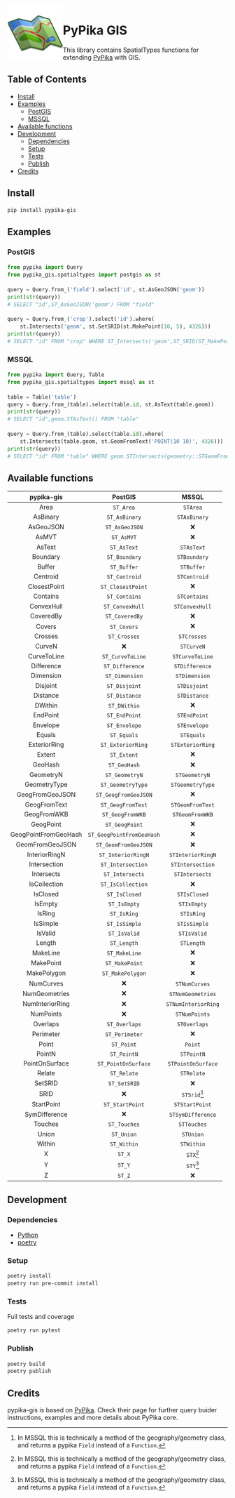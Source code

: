 <img src="./.assets/map_icon.png" width="127px" height="127px" align="left"/>

# PyPika GIS

This library contains SpatialTypes functions for extending [PyPika](https://github.com/kayak/pypika) with GIS.

## Table of Contents

- [Install](#install)
- [Examples](#examples)
  - [PostGIS](#postgis)
  - [MSSQL](#mssql)
- [Available functions](#available-functions)
- [Development](#development)
  - [Dependencies](#dependencies)
  - [Setup](#setup)
  - [Tests](#tests)
  - [Publish](#publish)
- [Credits](#credits)

## Install

```bash
pip install pypika-gis
```

## Examples

### PostGIS

```python
from pypika import Query
from pypika_gis.spatialtypes import postgis as st

query = Query.from_('field').select('id', st.AsGeoJSON('geom'))
print(str(query))
# SELECT "id",ST_AsGeoJSON('geom') FROM "field"

query = Query.from_('crop').select('id').where(
    st.Intersects('geom', st.SetSRID(st.MakePoint(10, 5), 4326)))
print(str(query))
# SELECT "id" FROM "crop" WHERE ST_Intersects('geom',ST_SRID(ST_MakePoint(10,5),4326))
```

### MSSQL

```python
from pypika import Query, Table
from pypika_gis.spatialtypes import mssql as st

table = Table('table')
query = Query.from_(table).select(table.id, st.AsText(table.geom))
print(str(query))
# SELECT "id",geom.STAsText() FROM "table"

query = Query.from_(table).select(table.id).where(
    st.Intersects(table.geom, st.GeomFromText('POINT(10 10)', 4326)))
print(str(query))
# SELECT "id" FROM "table" WHERE geom.STIntersects(geometry::STGeomFromText('POINT(10 10)',4326))
```

## Available functions

|      pypika-gis      |          PostGIS          |        MSSQL        |
| :------------------: | :-----------------------: | :-----------------: |
|         Area         |         `ST_Area`         |      `STArea`       |
|       AsBinary       |       `ST_AsBinary`       |    `STAsBinary`     |
|      AsGeoJSON       |      `ST_AsGeoJSON`       |          ❌          |
|        AsMVT         |        `ST_AsMVT`         |          ❌          |
|        AsText        |        `ST_AsText`        |     `STAsText`      |
|       Boundary       |       `ST_Boundary`       |    `STBoundary`     |
|        Buffer        |        `ST_Buffer`        |     `STBuffer`      |
|       Centroid       |       `ST_Centroid`       |    `STCentroid`     |
|     ClosestPoint     |     `ST_ClosestPoint`     |          ❌          |
|       Contains       |       `ST_Contains`       |    `STContains`     |
|      ConvexHull      |      `ST_ConvexHull`      |   `STConvexHull`    |
|      CoveredBy       |      `ST_CoveredBy`       |          ❌          |
|        Covers        |        `ST_Covers`        |          ❌          |
|       Crosses        |       `ST_Crosses`        |     `STCrosses`     |
|        CurveN        |             ❌             |     `STCurveN`      |
|     CurveToLine      |     `ST_CurveToLine`      |   `STCurveToLine`   |
|      Difference      |      `ST_Difference`      |   `STDifference`    |
|      Dimension       |      `ST_Dimension`       |    `STDimension`    |
|       Disjoint       |       `ST_Disjoint`       |    `STDisjoint`     |
|       Distance       |       `ST_Distance`       |    `STDistance`     |
|       DWithin        |       `ST_DWithin`        |          ❌          |
|       EndPoint       |       `ST_EndPoint`       |    `STEndPoint`     |
|       Envelope       |       `ST_Envelope`       |    `STEnvelope`     |
|        Equals        |        `ST_Equals`        |     `STEquals`      |
|     ExteriorRing     |     `ST_ExteriorRing`     |  `STExteriorRing`   |
|        Extent        |        `ST_Extent`        |          ❌          |
|       GeoHash        |       `ST_GeoHash`        |          ❌          |
|      GeometryN       |      `ST_GeometryN`       |    `STGeometryN`    |
|     GeometryType     |     `ST_GeometryType`     |  `STGeometryType`   |
|   GeogFromGeoJSON    |   `ST_GeogFromGeoJSON`    |          ❌          |
|     GeogFromText     |     `ST_GeogFromText`     |  `STGeomFromText`   |
|     GeogFromWKB      |     `ST_GeogFromWKB`      |   `STGeomFromWKB`   |
|      GeogPoint       |      `ST_GeogPoint`       |          ❌          |
| GeogPointFromGeoHash | `ST_GeogPointFromGeoHash` |          ❌          |
|   GeomFromGeoJSON    |   `ST_GeomFromGeoJSON`    |          ❌          |
|    InteriorRingN     |    `ST_InteriorRingN`     |  `STInteriorRingN`  |
|     Intersection     |     `ST_Intersection`     |  `STIntersection`   |
|      Intersects      |      `ST_Intersects`      |   `STIntersects`    |
|     IsCollection     |     `ST_IsCollection`     |          ❌          |
|       IsClosed       |       `ST_IsClosed`       |    `STIsClosed`     |
|       IsEmpty        |       `ST_IsEmpty`        |     `STIsEmpty`     |
|        IsRing        |        `ST_IsRing`        |     `STIsRing`      |
|       IsSimple       |       `ST_IsSimple`       |    `STIsSimple`     |
|       IsValid        |       `ST_IsValid`        |     `STIsValid`     |
|        Length        |        `ST_Length`        |     `STLength`      |
|       MakeLine       |       `ST_MakeLine`       |          ❌          |
|      MakePoint       |      `ST_MakePoint`       |          ❌          |
|     MakePolygon      |     `ST_MakePolygon`      |          ❌          |
|      NumCurves       |             ❌             |    `STNumCurves`    |
|    NumGeometries     |             ❌             |  `STNumGeometries`  |
|   NumInteriorRing    |             ❌             | `STNumInteriorRing` |
|      NumPoints       |             ❌             |    `STNumPoints`    |
|       Overlaps       |       `ST_Overlaps`       |    `STOverlaps`     |
|      Perimeter       |      `ST_Perimeter`       |          ❌          |
|        Point         |        `ST_Point`         |       `Point`       |
|        PointN        |        `ST_PointN`        |     `STPointN`      |
|    PointOnSurface    |    `ST_PointOnSurface`    | `STPointOnSurface`  |
|        Relate        |        `ST_Relate`        |     `STRelate`      |
|       SetSRID        |       `ST_SetSRID`        |          ❌          |
|         SRID         |             ❌             |    `STSrid`[^1]     |
|      StartPoint      |      `ST_StartPoint`      |   `STStartPoint`    |
|    SymDifference     |             ❌             |  `STSymDifference`  |
|       Touches        |       `ST_Touches`        |     `STTouches`     |
|        Union         |        `ST_Union`         |      `STUnion`      |
|        Within        |        `ST_Within`        |     `STWithin`      |
|          X           |          `ST_X`           |      `STX`[^1]      |
|          Y           |          `ST_Y`           |      `STY`[^1]      |
|          Z           |          `ST_Z`           |          ❌          |

[^1]: In MSSQL this is technically a method of the geography/geometry class, and returns a pypika `Field` instead of a `Function`.

## Development

### Dependencies

- [Python](https://www.python.org/downloads/)
- [poetry](https://python-poetry.org/)

### Setup

```bash
poetry install
poetry run pre-commit install
```

### Tests

Full tests and coverage

```bash
poetry run pytest
```

### Publish

```bash
poetry build
poetry publish
```

## Credits

pypika-gis is based on [PyPika](https://github.com/kayak/pypika). Check their page for further query buider instructions, examples and more details about PyPika core.
